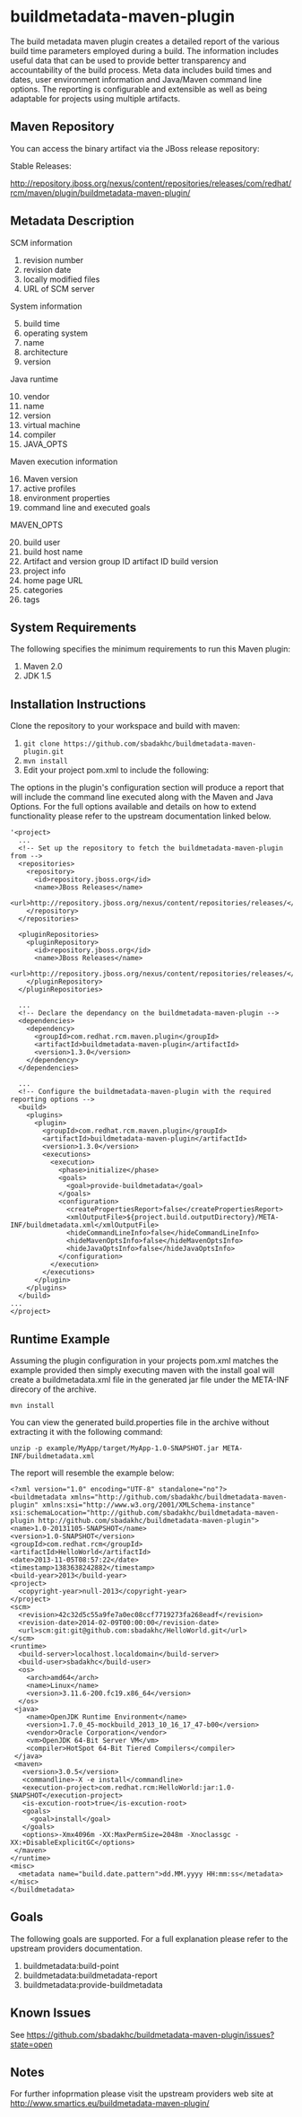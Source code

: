 buildmetadata-maven-plugin
==========================

The build metadata maven plugin creates a detailed report of the various build time parameters employed during a build.
The information includes useful data that can be used to provide better transparency and accountability of the build
process. Meta data includes build times and dates, user environment information and Java/Maven command line options.
The reporting is configurable and extensible as well as being adaptable for projects using multiple artifacts.

Maven Repository
----------------
You can access the binary artifact via the JBoss release repository:

Stable Releases:

http://repository.jboss.org/nexus/content/repositories/releases/com/redhat/rcm/maven/plugin/buildmetadata-maven-plugin/

Metadata Description
--------------------

SCM information

1. revision number
2. revision date
3. locally modified files
4. URL of SCM server

System information

5. build time
6. operating system
7. name
8. architecture
9. version

Java runtime

10. vendor
11. name
12. version
13. virtual machine
14. compiler
15. JAVA_OPTS

Maven execution information

16. Maven version
17. active profiles
18. environment properties
19. command line and executed goals

MAVEN_OPTS

20. build user
21. build host name
22. Artifact and version
        group ID
        artifact ID
        build version
23. project info
24. home page URL
25. categories
26. tags

System Requirements
-------------------
The following specifies the minimum requirements to run this Maven plugin:

1.  Maven 2.0
2.  JDK 1.5

Installation Instructions
-------------------------
Clone the repository to your workspace and build with maven:

1. `git clone https://github.com/sbadakhc/buildmetadata-maven-plugin.git`
2. `mvn install`
3. Edit your project pom.xml to include the following: 

The options in the plugin's configuration section will produce a report that will include the command line executed 
along with the Maven and Java Options.  For the full options available and details on how to extend functionality please
refer to the upstream documentation linked below.

    '<project>  
      ...
      <!-- Set up the repository to fetch the buildmetadata-maven-plugin from -->
      <repositories>
        <repository>
          <id>repository.jboss.org</id>
          <name>JBoss Releases</name>
          <url>http://repository.jboss.org/nexus/content/repositories/releases/</url>
        </repository>
      </repositories>

      <pluginRepositories>
        <pluginRepository>
          <id>repository.jboss.org</id>
          <name>JBoss Releases</name>
          <url>http://repository.jboss.org/nexus/content/repositories/releases/</url>
        </pluginRepository>
      </pluginRepositories>

      ... 
      <!-- Declare the dependancy on the buildmetadata-maven-plugin -->
      <dependencies>
        <dependency>
          <groupId>com.redhat.rcm.maven.plugin</groupId>
          <artifactId>buildmetadata-maven-plugin</artifactId>
          <version>1.3.0</version>
        </dependency>
      </dependencies>

      ...
      <!-- Configure the buildmetadata-maven-plugin with the required reporting options -->
      <build>
        <plugins>
          <plugin>
            <groupId>com.redhat.rcm.maven.plugin</groupId>
            <artifactId>buildmetadata-maven-plugin</artifactId>
            <version>1.3.0</version>
            <executions>
              <execution>
                <phase>initialize</phase>
                <goals>
                  <goal>provide-buildmetadata</goal>
                </goals>
                <configuration>
                  <createPropertiesReport>false</createPropertiesReport>
                  <xmlOutputFile>${project.build.outputDirectory}/META-INF/buildmetadata.xml</xmlOutputFile>
                  <hideCommandLineInfo>false</hideCommandLineInfo>
                  <hideMavenOptsInfo>false</hideMavenOptsInfo>
                  <hideJavaOptsInfo>false</hideJavaOptsInfo>
                </configuration>
              </execution>
            </executions>
          </plugin>
        </plugins>
      </build>
    ...
    </project>

Runtime Example
---------------

Assuming the plugin configuration in your projects pom.xml matches the example provided then simply executing maven with
the install goal will create a buildmetadata.xml file in the generated jar file under the META-INF direcory of the
archive.

`mvn install`

You can view the generated build.properties file in the archive without extracting it with the following command:

`unzip -p example/MyApp/target/MyApp-1.0-SNAPSHOT.jar META-INF/buildmetadata.xml`

The report will resemble the example below:

    <?xml version="1.0" encoding="UTF-8" standalone="no"?>
    <buildmetadata xmlns="http://github.com/sbadakhc/buildmetadata-maven-plugin" xmlns:xsi="http://www.w3.org/2001/XMLSchema-instance" xsi:schemaLocation="http://github.com/sbadakhc/buildmetadata-maven-plugin http://github.com/sbadakhc/buildmetadata-maven-plugin">
    <name>1.0-20131105-SNAPSHOT</name>
    <version>1.0-SNAPSHOT</version>
    <groupId>com.redhat.rcm</groupId>
    <artifactId>HelloWorld</artifactId>
    <date>2013-11-05T08:57:22</date>
    <timestamp>1383638242882</timestamp>
    <build-year>2013</build-year>
    <project>
      <copyright-year>null-2013</copyright-year>
    </project>
    <scm>
      <revision>42c32d5c55a9fe7a0ec08ccf7719273fa268eadf</revision>
      <revision-date>2014-02-09T00:00:00</revision-date>
      <url>scm:git:git@github.com:sbadakhc/HelloWorld.git</url>
    </scm>
    <runtime>
      <build-server>localhost.localdomain</build-server>
      <build-user>sbadakhc</build-user>
      <os>
        <arch>amd64</arch>
        <name>Linux</name>
        <version>3.11.6-200.fc19.x86_64</version>
      </os>
     <java>
        <name>OpenJDK Runtime Environment</name>
        <version>1.7.0_45-mockbuild_2013_10_16_17_47-b00</version>
        <vendor>Oracle Corporation</vendor>
        <vm>OpenJDK 64-Bit Server VM</vm>
        <compiler>HotSpot 64-Bit Tiered Compilers</compiler>
     </java>
     <maven>
       <version>3.0.5</version>
       <commandline>-X -e install</commandline>
       <execution-project>com.redhat.rcm:HelloWorld:jar:1.0-SNAPSHOT</execution-project>
       <is-excution-root>true</is-excution-root>
       <goals>
         <goal>install</goal>
       </goals>
       <options>-Xmx4096m -XX:MaxPermSize=2048m -Xnoclassgc -XX:+DisableExplicitGC</options>
     </maven>
    </runtime>
    <misc>
      <metadata name="build.date.pattern">dd.MM.yyyy HH:mm:ss</metadata>
    </misc>
    </buildmetadata>

Goals
-----

The following goals are supported.  For a full explanation please refer to the upstream providers documentation.

1. buildmetadata:build-point
2. buildmetadata:buildmetadata-report
3. buildmetadata:provide-buildmetadata


Known Issues
------------

See https://github.com/sbadakhc/buildmetadata-maven-plugin/issues?state=open


Notes
-----

For further infoprmation please visit the upstream providers web site at 
http://www.smartics.eu/buildmetadata-maven-plugin/

